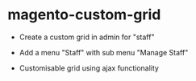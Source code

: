 # magento-custom-grid
- Create a custom grid in admin for "staff"

- Add a menu "Staff" with sub menu "Manage Staff" 
- Customisable grid using ajax functionality
